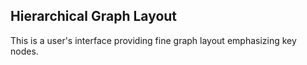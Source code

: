 ## Hierarchical Graph Layout

This is a user's interface providing fine graph layout emphasizing key nodes.